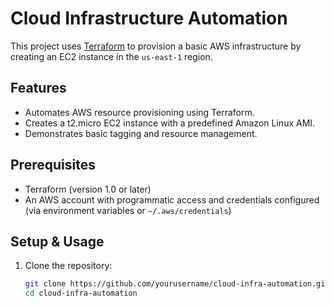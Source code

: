 # Cloud Infrastructure Automation

This project uses [Terraform](https://www.terraform.io/) to provision a basic AWS infrastructure by creating an EC2 instance in the `us-east-1` region.

## Features
- Automates AWS resource provisioning using Terraform.
- Creates a t2.micro EC2 instance with a predefined Amazon Linux AMI.
- Demonstrates basic tagging and resource management.

## Prerequisites
- Terraform (version 1.0 or later)
- An AWS account with programmatic access and credentials configured (via environment variables or `~/.aws/credentials`)

## Setup & Usage
1. Clone the repository:
   ```bash
   git clone https://github.com/yourusername/cloud-infra-automation.git
   cd cloud-infra-automation
